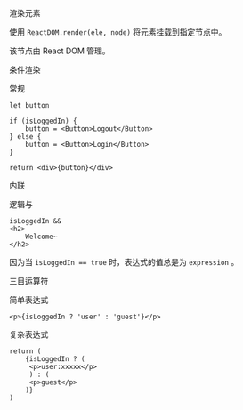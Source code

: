 渲染元素

使用 `ReactDOM.render(ele, node)` 将元素挂载到指定节点中。

该节点由 React DOM 管理。

条件渲染

常规

```react
let button

if (isLoggedIn) {
    button = <Button>Logout</Button>
} else {
    button = <Button>Login</Button>
}

return <div>{button}</div>
```



内联

逻辑与

```react
isLoggedIn &&
<h2>
	Welcome~
</h2>
```

因为当 `isLoggedIn == true` 时，表达式的值总是为 `expression` 。



三目运算符

简单表达式

```react
<p>{isLoggedIn ? 'user' : 'guest'}</p>
```

复杂表达式

```react
return (
    {isLoggedIn ? (
     <p>user:xxxxx</p>
     ) : (
	 <p>guest</p>	
	)}
)
```

